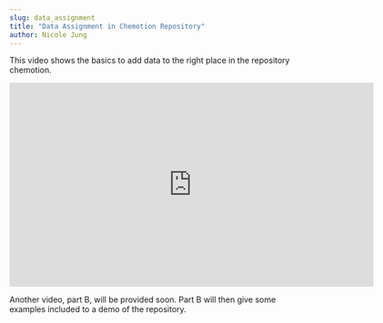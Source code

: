 ```yaml
---
slug: data_assignment
title: "Data Assignment in Chemotion Repository"
author: Nicole Jung
---
```


This video shows the basics to add data to the right place in the repository chemotion.

<iframe width="640" height="360" src="https://www.youtube-nocookie.com/embed/EpJmuMFtvag" frameborder="0" allow="accelerometer; 
autoplay; clipboard-write; encrypted-media; gyroscope; picture-in-picture" allowFullScreen></iframe>

Another video, part B, will be provided soon. Part B will then give some examples included to a demo of the repository.

